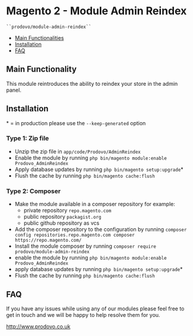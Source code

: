 # Magento 2 - Module Admin Reindex

    ``prodovo/module-admin-reindex``

 - [Main Functionalities](#markdown-header-main-functionalities)
 - [Installation](#markdown-header-installation)
 - [FAQ](#markdown-header-faq)


## Main Functionality
This module reintroduces the ability to reindex your store in the admin panel.

## Installation
\* = in production please use the `--keep-generated` option

### Type 1: Zip file

 - Unzip the zip file in `app/code/Prodovo/AdminReindex`
 - Enable the module by running `php bin/magento module:enable Prodovo_AdminReindex`
 - Apply database updates by running `php bin/magento setup:upgrade`\*
 - Flush the cache by running `php bin/magento cache:flush`

### Type 2: Composer

 - Make the module available in a composer repository for example:
    - private repository `repo.magento.com`
    - public repository `packagist.org`
    - public github repository as vcs
 - Add the composer repository to the configuration by running `composer config repositories.repo.magento.com composer https://repo.magento.com/`
 - Install the module composer by running `composer require prodovo/module-admin-reindex`
 - enable the module by running `php bin/magento module:enable Prodovo_AdminReindex`
 - apply database updates by running `php bin/magento setup:upgrade`\*
 - Flush the cache by running `php bin/magento cache:flush`

## FAQ

If you have any issues while using any of our modules please feel free to get in touch and we will be happy to help resolve them for you. 

http://www.prodovo.co.uk

